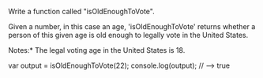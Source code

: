  Write a function called "isOldEnoughToVote".

Given a number, in this case an age, 'isOldEnoughToVote' returns whether a person of this given age is old enough to legally vote in the United States.

Notes:* The legal voting age in the United States is 18.

var output = isOldEnoughToVote(22);
console.log(output); // --> true